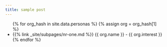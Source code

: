 ```yaml
---
title: sample post
---
```


<ul>
{% for org_hash in site.data.personas %}
{% assign org = org_hash[1] %}
  <li>
        {{% link _site/subpages/nr-one.md %}}
      {{ org.name }} - {{ org.interest }}
  </li>
{% endfor %}
</ul>